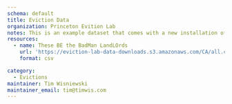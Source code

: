 ```yaml
---
schema: default
title: Eviction Data 
organization: Princeton Evition Lab
notes: This is an example dataset that comes with a new installation of JKAN
resources:
  - name: These BE the BadMan LandLOrds 
    url: 'https://eviction-lab-data-downloads.s3.amazonaws.com/CA/all.csv'
    format: csv

category:
  - Evictions
maintainer: Tim Wisniewski
maintainer_email: tim@timwis.com
---
```

